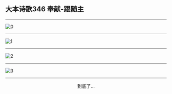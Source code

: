 
## 大本诗歌346 奉献-跟随主
        
<div id="aplayer0"></div>

---

<img alt="0" data-original="/data/d0346/0.png">

---

<img alt="1" data-original="/data/d0346/1.png">

---

<img alt="2" data-original="/data/d0346/2.png">

---

<img alt="3" data-original="/data/d0346/3.png">

---

<p style="text-align: center">到底了...</p>

<script src="/js/dist-view.js"></script>

<script>
MAIN.id = 'd0346';
        
const ap0 = new APlayer({
    container: document.getElementById('aplayer0'),
    volume: 1,
    loop: 'none',
    preload: 'none',
    audio: [{
        name: '大本诗歌346.mp3',
        artist: '大本诗歌',
        url: 'https://res.wx.qq.com/voice/getvoice?mediaid=MzI0NTk3MDM5M18yMjQ3NDkxODM5',
        cover: '/favicon'
    }]
});
</script>
